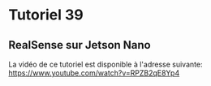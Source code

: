 # Tutoriel 39
## RealSense sur Jetson Nano

La vidéo de ce tutoriel est disponible à l'adresse suivante: https://www.youtube.com/watch?v=RPZB2qE8Yp4



